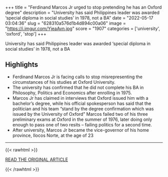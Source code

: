 +++
title = "Ferdinand Marcos Jr urged to stop pretending he has an Oxford degree"
description = "University has said Philippines leader was awarded ‘special diploma in social studies’ in 1978, not a BA"
date = "2022-05-17 03:04:36"
slug = "628310a576d1b4d894c00a06"
image = "https://i.imgur.com/YjeaAvn.jpg"
score = "1907"
categories = ['university', 'oxford', 'stop']
+++

University has said Philippines leader was awarded ‘special diploma in social studies’ in 1978, not a BA

## Highlights

- Ferdinand Marcos Jr is facing calls to stop misrepresenting the circumstances of his studies at Oxford University.
- The university has confirmed that he did not complete his BA in Philosophy, Politics and Economics after enrolling in 1975.
- Marcos Jr has claimed in interviews that Oxford issued him with a bachelor’s degree, while his official spokesperson has said that the politician and his team “stand by the degree confirmation which was issued by the University of Oxford” Marcos failed two of his three preliminary exams at Oxford in the summer of 1976, later doing only enough to pass one of two resits – failing politics for a second time.
- After university, Marcos Jr became the vice-governor of his home province, Ilocos Norte, at the age of 23

---

{{< rawhtml >}}
  <p class="article-category">
    <a target="_blank" href="https://www.theguardian.com/education/2022/may/16/ferdinand-marcos-jr-urged-to-stop-pretending-he-has-an-oxford-degree">READ THE ORIGINAL ARTICLE</a>
  </p>
{{< /rawhtml >}}
